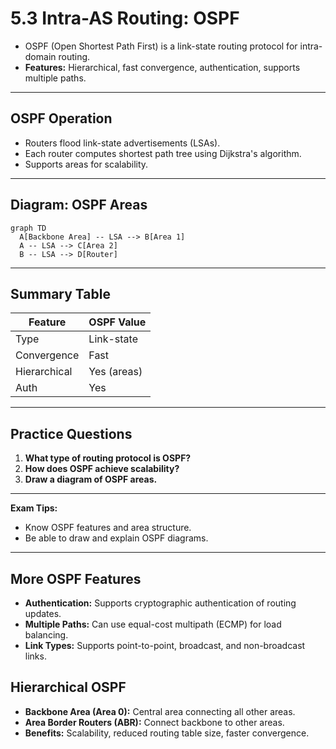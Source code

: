 # 5.3 Intra-AS Routing: OSPF

- OSPF (Open Shortest Path First) is a link-state routing protocol for intra-domain routing.
- **Features:** Hierarchical, fast convergence, authentication, supports multiple paths.

---

## OSPF Operation
- Routers flood link-state advertisements (LSAs).
- Each router computes shortest path tree using Dijkstra's algorithm.
- Supports areas for scalability.

---

## Diagram: OSPF Areas
```mermaid
graph TD
  A[Backbone Area] -- LSA --> B[Area 1]
  A -- LSA --> C[Area 2]
  B -- LSA --> D[Router]
```

---

## Summary Table
| Feature        | OSPF Value         |
|---------------|--------------------|
| Type          | Link-state         |
| Convergence   | Fast               |
| Hierarchical  | Yes (areas)        |
| Auth          | Yes                |

---

## Practice Questions
1. **What type of routing protocol is OSPF?**
2. **How does OSPF achieve scalability?**
3. **Draw a diagram of OSPF areas.**

---

**Exam Tips:**
- Know OSPF features and area structure.
- Be able to draw and explain OSPF diagrams.

---

## More OSPF Features
- **Authentication:** Supports cryptographic authentication of routing updates.
- **Multiple Paths:** Can use equal-cost multipath (ECMP) for load balancing.
- **Link Types:** Supports point-to-point, broadcast, and non-broadcast links.

## Hierarchical OSPF
- **Backbone Area (Area 0):** Central area connecting all other areas.
- **Area Border Routers (ABR):** Connect backbone to other areas.
- **Benefits:** Scalability, reduced routing table size, faster convergence. 
